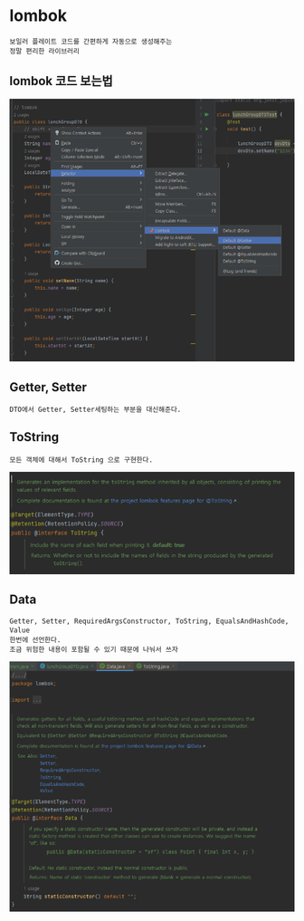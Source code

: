 # lombok

    보일러 플레이트 코드를 간편하게 자동으로 생성해주는 
    정말 편리한 라이브러리

## lombok 코드 보는법
![img.png](rsc/02_lombok_01.png)


## Getter, Setter
    DTO에서 Getter, Setter세팅하는 부분을 대신해준다.

## ToString
    모든 객체에 대해서 ToString 으로 구현한다.
![img_1.png](rsc/02_lombok_02.png)


## Data
    Getter, Setter, RequiredArgsConstructor, ToString, EqualsAndHashCode, Value
    한번에 선언한다.
    조금 위험한 내용이 포함될 수 있기 때문에 나눠서 쓰자
![img_2.png](rsc/02_lombok_03.png)


